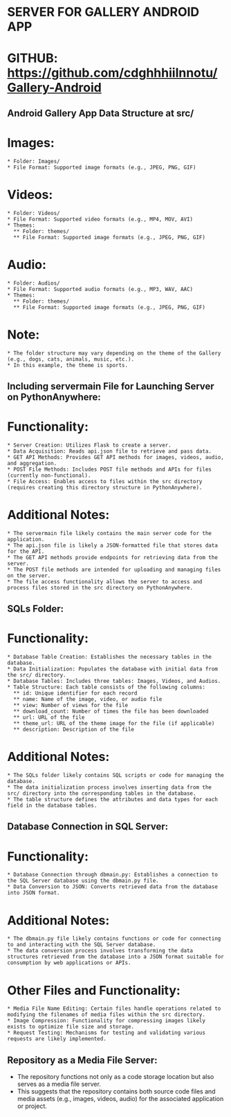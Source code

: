 # SERVER FOR GALLERY ANDROID APP
# GITHUB: https://github.com/cdghhhiilnnotu/Gallery-Android

## Android Gallery App Data Structure at src/
  # Images:
    * Folder: Images/
    * File Format: Supported image formats (e.g., JPEG, PNG, GIF)
  # Videos:
    * Folder: Videos/
    * File Format: Supported video formats (e.g., MP4, MOV, AVI)
    * Themes:
      ** Folder: themes/
      ** File Format: Supported image formats (e.g., JPEG, PNG, GIF)
  # Audio:
    * Folder: Audios/
    * File Format: Supported audio formats (e.g., MP3, WAV, AAC)
    * Themes:
      ** Folder: themes/
      ** File Format: Supported image formats (e.g., JPEG, PNG, GIF)
  # Note:
    * The folder structure may vary depending on the theme of the Gallery (e.g., dogs, cats, animals, music, etc.).
    * In this example, the theme is sports.

## Including servermain File for Launching Server on PythonAnywhere:
  # Functionality:
    * Server Creation: Utilizes Flask to create a server.
    * Data Acquisition: Reads api.json file to retrieve and pass data.
    * GET API Methods: Provides GET API methods for images, videos, audio, and aggregation.
    * POST File Methods: Includes POST file methods and APIs for files (currently non-functional).
    * File Access: Enables access to files within the src directory (requires creating this directory structure in PythonAnywhere).
  # Additional Notes:
    * The servermain file likely contains the main server code for the application.
    * The api.json file is likely a JSON-formatted file that stores data for the API.
    * The GET API methods provide endpoints for retrieving data from the server.
    * The POST file methods are intended for uploading and managing files on the server.
    * The file access functionality allows the server to access and process files stored in the src directory on PythonAnywhere.

## SQLs Folder:
  # Functionality:
    * Database Table Creation: Establishes the necessary tables in the database.
    * Data Initialization: Populates the database with initial data from the src/ directory.
    * Database Tables: Includes three tables: Images, Videos, and Audios.
    * Table Structure: Each table consists of the following columns:
      ** id: Unique identifier for each record
      ** name: Name of the image, video, or audio file
      ** view: Number of views for the file
      ** download_count: Number of times the file has been downloaded
      ** url: URL of the file
      ** theme_url: URL of the theme image for the file (if applicable)
      ** description: Description of the file
  # Additional Notes:
    * The SQLs folder likely contains SQL scripts or code for managing the database.
    * The data initialization process involves inserting data from the src/ directory into the corresponding tables in the database.
    * The table structure defines the attributes and data types for each field in the database tables.

## Database Connection in SQL Server:
  # Functionality:
    * Database Connection through dbmain.py: Establishes a connection to the SQL Server database using the dbmain.py file.
    * Data Conversion to JSON: Converts retrieved data from the database into JSON format.
  # Additional Notes:
    * The dbmain.py file likely contains functions or code for connecting to and interacting with the SQL Server database.
    * The data conversion process involves transforming the data structures retrieved from the database into a JSON format suitable for consumption by web applications or APIs.
  # Other Files and Functionality:
    * Media File Name Editing: Certain files handle operations related to modifying the filenames of media files within the src directory.
    * Image Compression: Functionality for compressing images likely exists to optimize file size and storage.
    * Request Testing: Mechanisms for testing and validating various requests are likely implemented.

## Repository as a Media File Server:
  * The repository functions not only as a code storage location but also serves as a media file server. 
  * This suggests that the repository contains both source code files and media assets (e.g., images, videos, audio) for the associated application or project.
